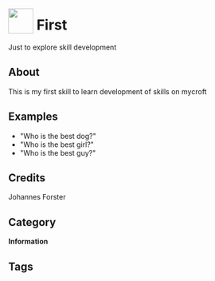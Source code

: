 # <img src="https://raw.githack.com/FortAwesome/Font-Awesome/master/svgs/solid/crown.svg" card_color="#22A7F0" width="50" height="50" style="vertical-align:bottom"/> First
Just to explore skill development

## About
This is my first skill to learn development of skills on mycroft

## Examples
* "Who is the best dog?"
* "Who is the best girl?"
* "Who is the best guy?"

## Credits
Johannes Forster

## Category
**Information**

## Tags

